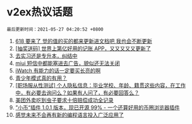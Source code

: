 # v2ex热议话题

`最后更新时间：2021-05-27 04:20:52 +0800`

1. [618 要来了 觉的值的买的都来更新进文档吧 我也会不断更新](https://www.v2ex.com/t/779230)
1. [[抽奖送码] 世界上第亿好用的记账 APP，又又又又又更新了](https://www.v2ex.com/t/779316)
1. [去实习还是专升本，纠结中](https://www.v2ex.com/t/779282)
1. [miui 短信中都能塞进去广告，貌似还无法关闭](https://www.v2ex.com/t/779241)
1. [iWatch 有能力的话一定要买长亮的啊](https://www.v2ex.com/t/779225)
1. [青少年模式真的有用？](https://www.v2ex.com/t/779330)
1. [[职场服从性测试] 个人隐私信息：毕业学校、年龄、籍贯这些内容，在工作中，有必要去询问么？如果有人问了，有必要回答么？](https://www.v2ex.com/t/779300)
1. [美团外卖吃到虫子要求十倍赔偿成功全记录](https://www.v2ex.com/t/779233)
1. [”小币“插件 1.0.1 版本，现已开源 99% - 一个还算好用的币圈浏览器插件](https://www.v2ex.com/t/779238)
1. [感觉未来不会再有新的编程语言投入广泛应用了](https://www.v2ex.com/t/779322)

